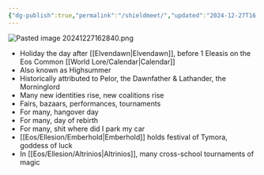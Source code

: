 ```yaml
---
{"dg-publish":true,"permalink":"/shieldmeet/","updated":"2024-12-27T16:28:42.079-06:00"}
---
```


![Pasted image 20241227162840.png](/img/user/Images/Pasted%20image%2020241227162840.png)
- Holiday the day after [[Elvendawn\|Elvendawn]], before 1 Eleasis on the Eos Common [[World Lore/Calendar\|Calendar]]
- Also known as Highsummer
- Historically attributed to Pelor, the Dawnfather & Lathander, the Morninglord
- Many new identities rise, new coalitions rise
- Fairs, bazaars, performances, tournaments
- For many, hangover day
- For many, day of rebirth
- For many, shit where did I park my car
- [[Eos/Ellesion/Emberhold\|Emberhold]] holds festival of Tymora, goddess of luck
- In [[Eos/Ellesion/Altrinios\|Altrinios]], many cross-school tournaments of magic
